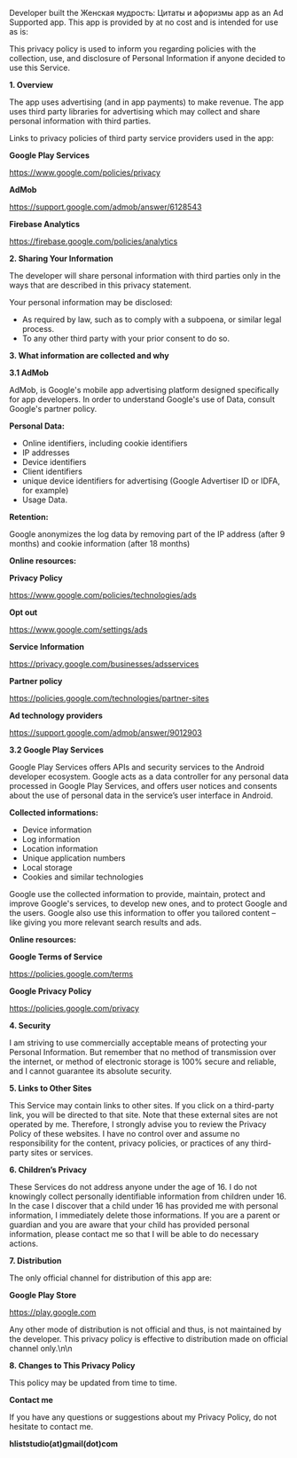 Developer built the Женская мудрость: Цитаты и афоризмы app as an Ad Supported app. This
app is provided by at no cost and is intended for use as is:

This privacy policy is used to inform you regarding policies with the collection, use, and
disclosure of Personal Information if anyone decided to use this Service.

<b>1. Overview</b>

The app uses advertising (and in app payments) to make revenue. The app uses third party
libraries for advertising which may collect and share personal information with third
parties.

Links to privacy policies of third party service providers used in the app:

<b>Google Play Services</b>

https://www.google.com/policies/privacy

<b>AdMob</b>

https://support.google.com/admob/answer/6128543

<b>Firebase Analytics</b>

https://firebase.google.com/policies/analytics

<b>2. Sharing Your Information</b>

The developer will share personal information with third parties only in the ways that are
described in this privacy statement.

Your personal information may be disclosed:
- As required by law, such as to comply with a subpoena, or similar legal process.
- To any other third party with your prior consent to do so.

<b>3. What information are collected and why</b>

<b>3.1 AdMob</b>

AdMob, is Google\'s mobile app advertising platform designed specifically for app
developers. In order to understand Google\'s use of Data, consult Google\'s partner policy.

<b>Personal Data:</b>

- Online identifiers, including cookie identifiers
- IP addresses
- Device identifiers
- Client identifiers
- unique device identifiers for advertising (Google Advertiser ID or IDFA, for example)
- Usage Data.

<b>Retention:</b>

Google anonymizes the log data by removing part of the IP address (after 9 months) and
cookie information (after 18 months)

<b>Online resources:</b>

<b>Privacy Policy</b>

https://www.google.com/policies/technologies/ads

<b>Opt out</b>

https://www.google.com/settings/ads

<b>Service Information</b>

https://privacy.google.com/businesses/adsservices

<b>Partner policy</b>

https://policies.google.com/technologies/partner-sites

<b>Ad technology providers</b>

https://support.google.com/admob/answer/9012903

<b>3.2 Google Play Services</b>

Google Play Services offers APIs and security services to the Android developer ecosystem.
Google acts as a data controller for any personal data processed in Google Play Services,
and offers user notices and consents about the use of personal data in the service’s user
interface in Android.

<b>Collected informations:</b>

- Device information
- Log information
- Location information
- Unique application numbers
- Local storage
- Cookies and similar technologies

Google use the collected information to provide, maintain, protect and improve Google\'s
services, to develop new ones, and to protect Google and the users. Google also use this
information to offer you tailored content – like giving you more relevant search results
and ads.

<b>Online resources:</b>

<b>Google Terms of Service</b>

https://policies.google.com/terms

<b>Google Privacy Policy</b>

https://policies.google.com/privacy

<b>4. Security</b>

I am striving to use commercially acceptable means of protecting your Personal
Information. But remember that no method of transmission over the internet, or method of
electronic storage is 100% secure and reliable, and I cannot guarantee its absolute
security.

<b>5. Links to Other Sites</b>

This Service may contain links to other sites. If you click on a third-party link, you
will be directed to that site. Note that these external sites are not operated by me.
Therefore, I strongly advise you to review the Privacy Policy of these websites. I have
no control over and assume no responsibility for the content, privacy policies, or
practices of any third-party sites or services.

<b>6. Children’s Privacy</b>

These Services do not address anyone under the age of 16. I do not knowingly collect
personally identifiable information from children under 16. In the case I discover that
a child under 16 has provided me with personal information, I immediately delete those
informations. If you are a parent or guardian and you are aware that your child has
provided personal information, please contact me so that I will be able to do necessary
actions.

<b>7. Distribution</b>

The only official channel for distribution of this app are:

<b>Google Play Store</b>

https://play.google.com

Any other mode of distribution is not official and thus, is not maintained by the developer.
This privacy policy is effective to distribution made on official channel only.\n\n

<b>8. Changes to This Privacy Policy</b>

This policy may be updated from time to time.

<b>Contact me</b>

If you have any questions or suggestions about my Privacy Policy, do not hesitate to
contact me.

<b>hliststudio(at)gmail(dot)com</b>
